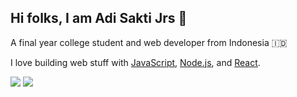 ## Hi folks, I am Adi Sakti Jrs 👋

A final year college student and web developer from Indonesia 🇮🇩

I love building web stuff with [JavaScript](https://developer.mozilla.org/en-US/docs/Web/JavaScript), [Node.js](http://nodejs.org/), and [React](https://reactjs.org/).

![](https://img.shields.io/badge/-Node.js-gray?style=for-the-badge&labelColor=339933&logo=Node.js&logoColor=white)
![](https://img.shields.io/badge/-React-gray?style=for-the-badge&labelColor=61DAFB&logo=react&logoColor=white)
